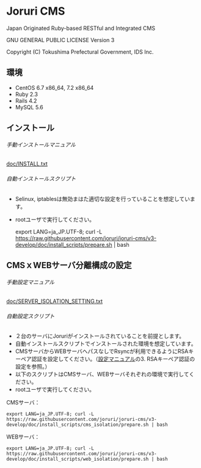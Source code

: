 Joruri CMS
==========

Japan Originated Ruby-based RESTful and Integrated CMS

GNU GENERAL PUBLIC LICENSE Version 3

Copyright (C) Tokushima Prefectural Government, IDS Inc.

## 環境
* CentOS 6.7 x86_64, 7.2 x86_64
* Ruby 2.3
* Rails 4.2
* MySQL 5.6

## インストール

###### 手動インストールマニュアル
[doc/INSTALL.txt](doc/INSTALL.txt)

###### 自動インストールスクリプト
* Selinux, iptablesは無効まはた適切な設定を行っていることを想定しています。
* rootユーザで実行してください。


    export LANG=ja_JP.UTF-8; curl -L https://raw.githubusercontent.com/joruri/joruri-cms/v3-develop/doc/install_scripts/prepare.sh | bash


## CMSｘWEBサーバ分離構成の設定

###### 手動設定マニュアル
[doc/SERVER_ISOLATION_SETTING.txt](doc/SERVER_ISOLATION_SETTING.txt)

###### 自動設定スクリプト
* ２台のサーバにJoruriがインストールされていることを前提とします。
* 自動インストールスクリプトでインストールされた環境を想定しています。
* CMSサーバからWEBサーバへパスなしでRsyncが利用できるようにRSAキーペア認証を設定してください。（[設定マニュアル](doc/SERVER_ISOLATION_SETTING.txt)の3. RSAキーペア認証の設定を参照。）
* 以下のスクリプトはCMSサーバ、WEBサーバそれぞれの環境で実行してください。
* rootユーザで実行してください。

CMSサーバ：

    export LANG=ja_JP.UTF-8; curl -L https://raw.githubusercontent.com/joruri/joruri-cms/v3-develop/doc/install_scripts/cms_isolation/prepare.sh | bash

WEBサーバ：

    export LANG=ja_JP.UTF-8; curl -L https://raw.githubusercontent.com/joruri/joruri-cms/v3-develop/doc/install_scripts/web_isolation/prepare.sh | bash
